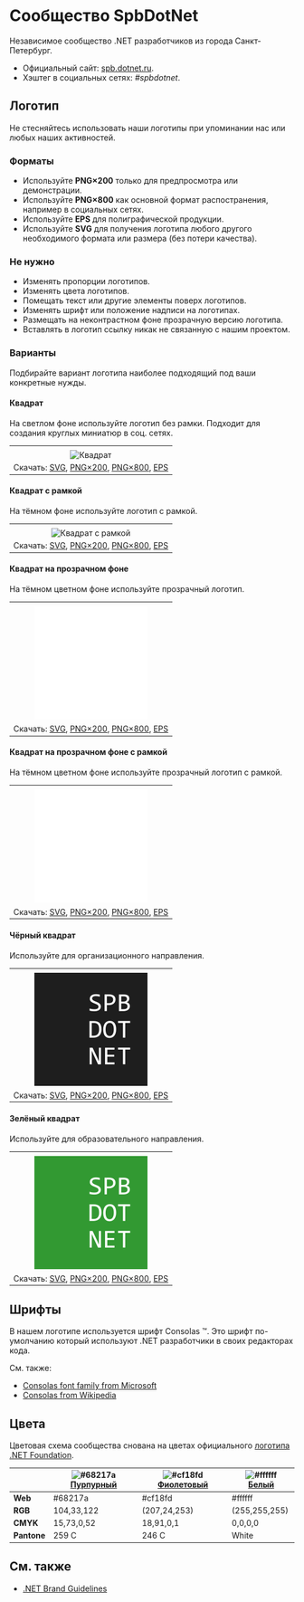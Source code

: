 ﻿# Сообщество SpbDotNet

Независимое сообщество .NET разработчиков из города Санкт-Петербург.

- Официальный сайт: [spb.dotnet.ru](https://spb.dotnet.ru/).
- Хэштег в социальных сетях: _#spbdotnet_.

## Логотип

Не стесняйтесь использовать наши логотипы при упоминании нас или любых наших активностей.

### Форматы

- Используйте **PNG×200** только для предпросмотра или демонстрации.
- Используйте **PNG×800** как основной формат распостранения, например в социальных сетях.
- Используйте **EPS** для полиграфической продукции.
- Используйте **SVG** для получения логотипа любого другого необходимого формата или размера (без потери качества).

### Не нужно

- Изменять пропорции логотипов.
- Изменять цвета логотипов.
- Помещать текст или другие элементы поверх логотипов.
- Изменять шрифт или положение надписи на логотипах.
- Размещать на неконтрастном фоне прозрачную версию логотипа.
- Вставлять в логотип ссылку никак не связанную с нашим проектом.

### Варианты

Подбирайте вариант логотипа наиболее подходящий под ваши конкретные нужды.

#### Квадрат

На светлом фоне используйте логотип без рамки. Подходит для создания круглых миниатюр в соц. сетях.

|       |
| :---: |
|       |
| ![Квадрат](spbdotnet-logo-squared-200.png) |
| Скачать: [SVG](https://raw.githubusercontent.com/DotNetRu/BrandBook/master/Logo/Spb/spbdotnet-logo-squared.svg), [PNG×200](https://raw.githubusercontent.com/DotNetRu/BrandBook/master/Logo/Spb/spbdotnet-logo-squared-200.png), [PNG×800](https://raw.githubusercontent.com/DotNetRu/BrandBook/master/Logo/Spb/spbdotnet-logo-squared-800.png), [EPS](https://raw.githubusercontent.com/DotNetRu/BrandBook/master/Logo/Spb/spbdotnet-logo-squared.eps) |

#### Квадрат с рамкой

На тёмном фоне используйте логотип с рамкой.

|       |
| :---: |
|       |
| ![Квадрат с рамкой](spbdotnet-logo-squared-bordered-200.png) |
| Скачать: [SVG](https://raw.githubusercontent.com/DotNetRu/BrandBook/master/Logo/Spb/spbdotnet-logo-squared-bordered.svg), [PNG×200](https://raw.githubusercontent.com/DotNetRu/BrandBook/master/Logo/Spb/spbdotnet-logo-squared-bordered-200.png), [PNG×800](https://raw.githubusercontent.com/DotNetRu/BrandBook/master/Logo/Spb/spbdotnet-logo-squared-bordered-800.png), [EPS](https://raw.githubusercontent.com/DotNetRu/BrandBook/master/Logo/Spb/spbdotnet-logo-squared-bordered.eps) |

#### Квадрат на прозрачном фоне

На тёмном цветном фоне используйте прозрачный логотип.

|       |
| :---: |
|       |
| ![Квадрат на прозрачном фоне](spbdotnet-logo-squared-white-200.png) |
| Скачать: [SVG](https://raw.githubusercontent.com/DotNetRu/BrandBook/master/Logo/Spb/spbdotnet-logo-squared-white.svg), [PNG×200](https://raw.githubusercontent.com/DotNetRu/BrandBook/master/Logo/Spb/spbdotnet-logo-squared-white-200.png), [PNG×800](https://raw.githubusercontent.com/DotNetRu/BrandBook/master/Logo/Spb/spbdotnet-logo-squared-white-800.png), [EPS](https://raw.githubusercontent.com/DotNetRu/BrandBook/master/Logo/Spb/spbdotnet-logo-squared-white.eps) |

#### Квадрат на прозрачном фоне с рамкой

На тёмном цветном фоне используйте прозрачный логотип с рамкой.

|       |
| :---: |
|       |
| ![Квадрат на прозрачном фоне с рамкой](spbdotnet-logo-squared-white-bordered-200.png) |
| Скачать: [SVG](https://raw.githubusercontent.com/DotNetRu/BrandBook/master/Logo/Spb/spbdotnet-logo-squared-white-bordered.svg), [PNG×200](https://raw.githubusercontent.com/DotNetRu/BrandBook/master/Logo/Spb/spbdotnet-logo-squared-white-bordered-200.png), [PNG×800](https://raw.githubusercontent.com/DotNetRu/BrandBook/master/Logo/Spb/spbdotnet-logo-squared-white-bordered-800.png), [EPS](https://raw.githubusercontent.com/DotNetRu/BrandBook/master/Logo/Spb/spbdotnet-logo-squared-white-bordered.eps) |

#### Чёрный квадрат

Используйте для организационного направления.

|       |
| :---: |
|       |
| ![Чёрный квадрат](spbdotnet-logo-squared-black-200.png) |
| Скачать: [SVG](https://raw.githubusercontent.com/DotNetRu/BrandBook/master/Logo/Spb/spbdotnet-logo-squared-black.svg), [PNG×200](https://raw.githubusercontent.com/DotNetRu/BrandBook/master/Logo/Spb/spbdotnet-logo-squared-black-200.png), [PNG×800](https://raw.githubusercontent.com/DotNetRu/BrandBook/master/Logo/Spb/spbdotnet-logo-squared-black-800.png), [EPS](https://raw.githubusercontent.com/DotNetRu/BrandBook/master/Logo/Spb/spbdotnet-logo-squared-black.eps) |

#### Зелёный квадрат

Используйте для образовательного направления.

|       |
| :---: |
|       |
| ![Зелёный квадрат](spbdotnet-logo-squared-green-200.png) |
| Скачать: [SVG](https://raw.githubusercontent.com/DotNetRu/BrandBook/master/Logo/Spb/spbdotnet-logo-squared-green.svg), [PNG×200](https://raw.githubusercontent.com/DotNetRu/BrandBook/master/Logo/Spb/spbdotnet-logo-squared-green-200.png), [PNG×800](https://raw.githubusercontent.com/DotNetRu/BrandBook/master/Logo/Spb/spbdotnet-logo-squared-green-800.png), [EPS](https://raw.githubusercontent.com/DotNetRu/BrandBook/master/Logo/Spb/spbdotnet-logo-squared-green.eps) |

## Шрифты

В нашем логотипе используется шрифт Consolas ™. Это шрифт по-умолчанию который используют .NET разработчики в своих редакторах кода.

См. также:

- [Consolas font family from Microsoft](https://docs.microsoft.com/en-us/typography/font-list/consolas)
- [Consolas from Wikipedia](https://en.wikipedia.org/wiki/Consolas)

## Цвета

Цветовая схема сообщества снована на цветах официального [логотипа .NET Foundation](https://github.com/dotnet/swag/tree/master/logo).

|             | ![#68217a](https://placehold.it/15/68217a/ffffff?text=+) [Пурпурный](https://www.color-hex.com/color/68217a) | ![#cf18fd](https://placehold.it/15/cf18fd/ffffff?text=+) [Фиолетовый](https://www.color-hex.com/color/cf18fd) | ![#ffffff](https://placehold.it/15/ffffff/ffffff?text=+) [Белый](https://www.color-hex.com/color/ffffff) |
| ----------- | ---------- | ------------ | ------------- |
| **Web**     | #68217a    | #cf18fd      | #ffffff       |
| **RGB**     | 104,33,122 | (207,24,253) | (255,255,255) |
| **CMYK**    | 15,73,0,52 | 18,91,0,1    | 0,0,0,0       |
| **Pantone** | 259 C      | 246 C        | White         |

## См. также

- [.NET Brand Guidelines](https://github.com/dotnet/brand)

